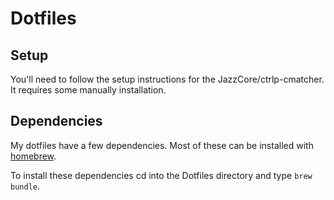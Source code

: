 # Dotfiles

## Setup
You'll need to follow the setup instructions for the JazzCore/ctrlp-cmatcher. It requires some manually installation.

## Dependencies
My dotfiles have a few dependencies. Most of these can be installed with
[homebrew](https://brew.sh/).

To install these dependencies cd into the Dotfiles directory and type `brew
bundle`.
